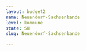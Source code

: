 ```yaml
---
layout: budget2
name: Neuendorf-Sachsenbande
level: kommune
state: SH
slug: Neuendorf-Sachsenbande

---
```



